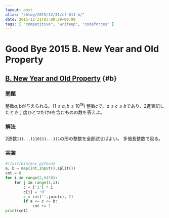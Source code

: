 ```yaml
---
layout: post
alias: "/blog/2015/12/31/cf-611-b/"
date: 2015-12-31T03:09:29+09:00
tags: [ "competitive", "writeup", "codeforces" ]
---
```


# Good Bye 2015 B. New Year and Old Property

## [B. New Year and Old Property](http://codeforces.com/contest/611/problem/B) {#b}

### 問題

整数$a,b$が与えられる。($1 \le a,b \le 10^{18}$)
整数$c$で、$a \le c \le b$であり、2進表記したとき丁度ひとつだけ`0`を含むものの数を答えよ。

### 解法

2進数`111...1110111...111`の形の整数を全部試せばよい。
多倍長整数で殴る。

### 実装

``` python
#!/usr/bin/env python3
a, b = map(int,input().split())
cnt = 0
for i in range(2,64*8):
    for j in range(1,i):
        c = ['1'] * i
        c[j] = '0'
        c = int(''.join(c), 2)
        if a <= c <= b:
            cnt += 1
print(cnt)
```
